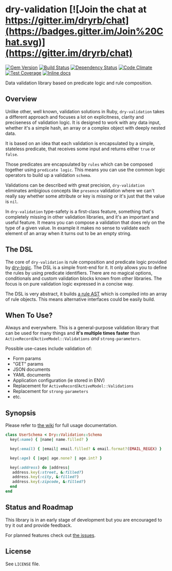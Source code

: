 [gem]: https://rubygems.org/gems/dry-validation
[travis]: https://travis-ci.org/dryrb/dry-validation
[gemnasium]: https://gemnasium.com/dryrb/dry-validation
[codeclimate]: https://codeclimate.com/github/dryrb/dry-validation
[coveralls]: https://coveralls.io/r/dryrb/dry-validation
[inchpages]: http://inch-ci.org/github/dryrb/dry-validation

# dry-validation [![Join the chat at https://gitter.im/dryrb/chat](https://badges.gitter.im/Join%20Chat.svg)](https://gitter.im/dryrb/chat)

[![Gem Version](https://badge.fury.io/rb/dry-validation.svg)][gem]
[![Build Status](https://travis-ci.org/dryrb/dry-validation.svg?branch=master)][travis]
[![Dependency Status](https://gemnasium.com/dryrb/dry-validation.svg)][gemnasium]
[![Code Climate](https://codeclimate.com/github/dryrb/dry-validation/badges/gpa.svg)][codeclimate]
[![Test Coverage](https://codeclimate.com/github/dryrb/dry-validation/badges/coverage.svg)][codeclimate]
[![Inline docs](http://inch-ci.org/github/dryrb/dry-validation.svg?branch=master)][inchpages]

Data validation library based on predicate logic and rule composition.

## Overview

Unlike other, well known, validation solutions in Ruby, `dry-validation` takes
a different approach and focuses a lot on explicitness, clarity and preciseness
of validation logic. It is designed to work with any data input, whether it's a
simple hash, an array or a complex object with deeply nested data.

It is based on an idea that each validation is encapsulated by a simple,
stateless predicate, that receives some input and returns either `true` or `false`.

Those predicates are encapsulated by `rules` which can be composed together using
`predicate logic`. This means you can use the common logic operators to build up
a validation `schema`.

Validations can be described with great precision, `dry-validation` eliminates
ambigious concepts like `presence` validation where we can't really say whether
some attribute or key is *missing* or it's just that the value is `nil`.

In `dry-validation` type-safety is a first-class feature, something that's completely
missing in other validation libraries, and it's an important and useful feature. It
means you can compose a validation that does rely on the type of a given value. In
example it makes no sense to validate each element of an array when it turns out to
be an empty string.

## The DSL

The core of `dry-validation` is rule composition and predicate logic provided by
[dry-logic](https://github.com/dryrb/dry-logic). The DSL is a simple front-end
for it. It only allows you to define the rules by using predicate identifiers.
There are no magical options, conditionals and custom validation blocks known from
other libraries. The focus is on pure validation logic expressed in a concise way.

The DSL is very abstract, it builds [a rule AST](https://github.com/dryrb/dry-validation/wiki/Rule-AST)
which is compiled into an array of rule objects. This means alternative interfaces could
be easily build.

## When To Use?

Always and everywhere. This is a general-purpose validation library that can be used for many things and **it's multiple times faster** than `ActiveRecord`/`ActiveModel::Validations` *and* `strong-parameters`.

Possible use-cases include validation of:

* Form params
* "GET" params
* JSON documents
* YAML documents
* Application configuration (ie stored in ENV)
* Replacement for `ActiveRecord`/`ActiveModel::Validations`
* Replacement for `strong-parameters`
* etc.

## Synopsis

Please refer to [the wiki](https://github.com/dryrb/dry-validation/wiki) for full usage documentation.

``` ruby
class UserSchema < Dry::Validation::Schema
  key(:name) { |name| name.filled? }

  key(:email) { |email| email.filled? & email.format?(EMAIL_REGEX) }

  key(:age) { |age| age.none? | age.int? }

  key(:address) do |address|
   address.key(:street, &:filled?)
   address.key(:city, &:filled?)
   address.key(:zipcode, &:filled?)
  end
end
```

## Status and Roadmap

This library is in an early stage of development but you are encouraged to
try it out and provide feedback.

For planned features check out [the issues](https://github.com/dryrb/dry-validation/labels/feature).

## License

See `LICENSE` file.
